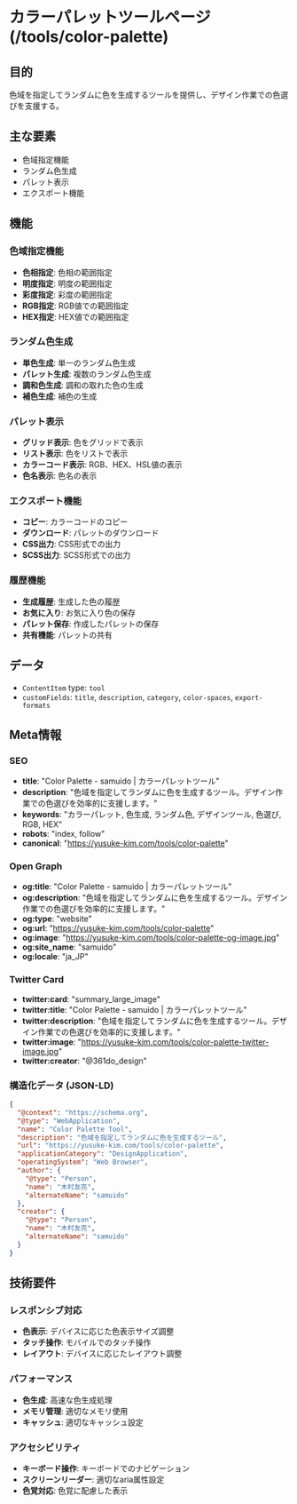 # カラーパレットツールページ (/tools/color-palette)

## 目的

色域を指定してランダムに色を生成するツールを提供し、デザイン作業での色選びを支援する。

## 主な要素

- 色域指定機能
- ランダム色生成
- パレット表示
- エクスポート機能

## 機能

### 色域指定機能

- **色相指定**: 色相の範囲指定
- **明度指定**: 明度の範囲指定
- **彩度指定**: 彩度の範囲指定
- **RGB指定**: RGB値での範囲指定
- **HEX指定**: HEX値での範囲指定

### ランダム色生成

- **単色生成**: 単一のランダム色生成
- **パレット生成**: 複数のランダム色生成
- **調和色生成**: 調和の取れた色の生成
- **補色生成**: 補色の生成

### パレット表示

- **グリッド表示**: 色をグリッドで表示
- **リスト表示**: 色をリストで表示
- **カラーコード表示**: RGB、HEX、HSL値の表示
- **色名表示**: 色名の表示

### エクスポート機能

- **コピー**: カラーコードのコピー
- **ダウンロード**: パレットのダウンロード
- **CSS出力**: CSS形式での出力
- **SCSS出力**: SCSS形式での出力

### 履歴機能

- **生成履歴**: 生成した色の履歴
- **お気に入り**: お気に入り色の保存
- **パレット保存**: 作成したパレットの保存
- **共有機能**: パレットの共有

## データ

- `ContentItem` type: `tool`
- `customFields`: `title`, `description`, `category`, `color-spaces`, `export-formats`

## Meta情報

### SEO

- **title**: "Color Palette - samuido | カラーパレットツール"
- **description**: "色域を指定してランダムに色を生成するツール。デザイン作業での色選びを効率的に支援します。"
- **keywords**: "カラーパレット, 色生成, ランダム色, デザインツール, 色選び, RGB, HEX"
- **robots**: "index, follow"
- **canonical**: "https://yusuke-kim.com/tools/color-palette"

### Open Graph

- **og:title**: "Color Palette - samuido | カラーパレットツール"
- **og:description**: "色域を指定してランダムに色を生成するツール。デザイン作業での色選びを効率的に支援します。"
- **og:type**: "website"
- **og:url**: "https://yusuke-kim.com/tools/color-palette"
- **og:image**: "https://yusuke-kim.com/tools/color-palette-og-image.jpg"
- **og:site_name**: "samuido"
- **og:locale**: "ja_JP"

### Twitter Card

- **twitter:card**: "summary_large_image"
- **twitter:title**: "Color Palette - samuido | カラーパレットツール"
- **twitter:description**: "色域を指定してランダムに色を生成するツール。デザイン作業での色選びを効率的に支援します。"
- **twitter:image**: "https://yusuke-kim.com/tools/color-palette-twitter-image.jpg"
- **twitter:creator**: "@361do_design"

### 構造化データ (JSON-LD)

```json
{
  "@context": "https://schema.org",
  "@type": "WebApplication",
  "name": "Color Palette Tool",
  "description": "色域を指定してランダムに色を生成するツール",
  "url": "https://yusuke-kim.com/tools/color-palette",
  "applicationCategory": "DesignApplication",
  "operatingSystem": "Web Browser",
  "author": {
    "@type": "Person",
    "name": "木村友亮",
    "alternateName": "samuido"
  },
  "creator": {
    "@type": "Person",
    "name": "木村友亮",
    "alternateName": "samuido"
  }
}
```

## 技術要件

### レスポンシブ対応

- **色表示**: デバイスに応じた色表示サイズ調整
- **タッチ操作**: モバイルでのタッチ操作
- **レイアウト**: デバイスに応じたレイアウト調整

### パフォーマンス

- **色生成**: 高速な色生成処理
- **メモリ管理**: 適切なメモリ使用
- **キャッシュ**: 適切なキャッシュ設定

### アクセシビリティ

- **キーボード操作**: キーボードでのナビゲーション
- **スクリーンリーダー**: 適切なaria属性設定
- **色覚対応**: 色覚に配慮した表示
